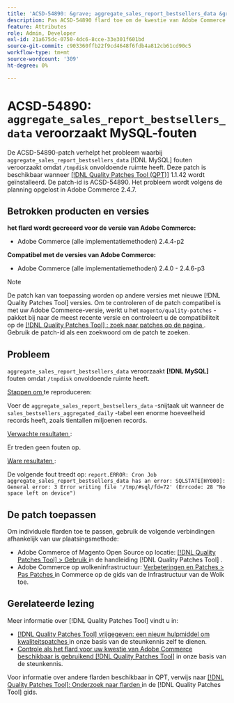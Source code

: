 ```yaml
---
title: 'ACSD-54890: &grave; aggregate_sales_report_bestsellers_data &grave; veroorzaakt  [!DNL MySQL]  fouten'
description: Pas ACSD-54890 flard toe om de kwestie van Adobe Commerce te bevestigen waar &grave; aggregate_sales_report_bestsellers_data &grave;  [!DNL MySQL]  fouten toe te schrijven aan &grave;/tmpdisk &grave; die uit ruimte zijn veroorzaakt.
feature: Attributes
role: Admin, Developer
exl-id: 21a675dc-0750-4dc6-8cce-33e301f601bd
source-git-commit: c903360ffb22f9cd4648f6fdb4a812cb61cd90c5
workflow-type: tm+mt
source-wordcount: '309'
ht-degree: 0%

---
```


# ACSD-54890: `aggregate_sales_report_bestsellers_data` veroorzaakt MySQL-fouten

De ACSD-54890-patch verhelpt het probleem waarbij `aggregate_sales_report_bestsellers_data` [!DNL MySQL] fouten veroorzaakt omdat `/tmpdisk` onvoldoende ruimte heeft. Deze patch is beschikbaar wanneer [[!DNL Quality Patches Tool (QPT)]](/help/announcements/adobe-commerce-announcements/magento-quality-patches-released-new-tool-to-self-serve-quality-patches.md) 1.1.42 wordt geïnstalleerd. De patch-id is ACSD-54890. Het probleem wordt volgens de planning opgelost in Adobe Commerce 2.4.7.

## Betrokken producten en versies

**het flard wordt gecreeerd voor de versie van Adobe Commerce:**

* Adobe Commerce (alle implementatiemethoden) 2.4.4-p2

**Compatibel met de versies van Adobe Commerce:**

* Adobe Commerce (alle implementatiemethoden) 2.4.0 - 2.4.6-p3

>[!NOTE]
>
>De patch kan van toepassing worden op andere versies met nieuwe [!DNL Quality Patches Tool] versies. Om te controleren of de patch compatibel is met uw Adobe Commerce-versie, werkt u het `magento/quality-patches` -pakket bij naar de meest recente versie en controleert u de compatibiliteit op de [[!DNL Quality Patches Tool] : zoek naar patches op de pagina ](https://experienceleague.adobe.com/tools/commerce-quality-patches/index.html) . Gebruik de patch-id als een zoekwoord om de patch te zoeken.

## Probleem

`aggregate_sales_report_bestsellers_data` veroorzaakt **[!DNL MySQL]** fouten omdat `/tmpdisk` onvoldoende ruimte heeft.

<u> Stappen om </u> te reproduceren:

Voer de `aggregate_sales_report_bestsellers_data` -snijtaak uit wanneer de `sales_bestsellers_aggregated_daily` -tabel een enorme hoeveelheid records heeft, zoals tientallen miljoenen records.

<u> Verwachte resultaten </u>:

Er treden geen fouten op.

<u> Ware resultaten </u>:

De volgende fout treedt op:
`report.ERROR: Cron Job aggregate_sales_report_bestsellers_data has an error: SQLSTATE[HY000]: General error: 3 Error writing file '/tmp/#sql/fd=72' (Errcode: 28 "No space left on device")`

## De patch toepassen

Om individuele flarden toe te passen, gebruik de volgende verbindingen afhankelijk van uw plaatsingsmethode:

* Adobe Commerce of Magento Open Source op locatie: [[!DNL Quality Patches Tool]  > Gebruik ](https://experienceleague.adobe.com/docs/commerce-operations/tools/quality-patches-tool/usage.html) in de handleiding [!DNL Quality Patches Tool] .
* Adobe Commerce op wolkeninfrastructuur: [ Verbeteringen en Patches > Pas Patches ](https://experienceleague.adobe.com/docs/commerce-cloud-service/user-guide/develop/upgrade/apply-patches.html) in Commerce op de gids van de Infrastructuur van de Wolk toe.

## Gerelateerde lezing

Meer informatie over [!DNL Quality Patches Tool] vindt u in:

* [[!DNL Quality Patches Tool]  vrijgegeven: een nieuw hulpmiddel om kwaliteitspatches ](/help/announcements/adobe-commerce-announcements/magento-quality-patches-released-new-tool-to-self-serve-quality-patches.md) in onze basis van de steunkennis zelf te dienen.
* [ Controle als het flard voor uw kwestie van Adobe Commerce beschikbaar is gebruikend  [!DNL Quality Patches Tool]](/help/support-tools/patches-available-in-qpt-tool/check-patch-for-magento-issue-with-magento-quality-patches.md) in onze basis van de steunkennis.

Voor informatie over andere flarden beschikbaar in QPT, verwijs naar [[!DNL Quality Patches Tool]: Onderzoek naar flarden ](https://experienceleague.adobe.com/tools/commerce-quality-patches/index.html) in de [!DNL Quality Patches Tool] gids.
